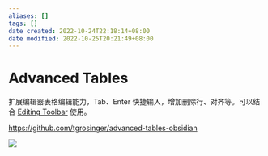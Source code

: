 ```yaml
---
aliases: []
tags: []
date created: 2022-10-24T22:18:14+08:00
date modified: 2022-10-25T20:21:49+08:00
---
```


# Advanced Tables

扩展编辑器表格编辑能力，Tab、Enter 快捷输入，增加删除行、对齐等。可以结合 [Editing Toolbar](Editing%20Toolbar.md) 使用。

<https://github.com/tgrosinger/advanced-tables-obsidian>

![](../_assets/Advanced%20Tables.md_files/13e482dc-a41e-4a58-bfd5-7fe4cffd448d.png)
